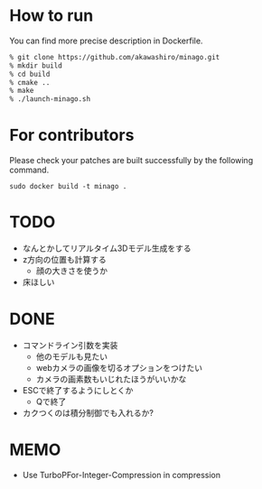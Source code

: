 # How to run
You can find more precise description in Dockerfile.
```bash
% git clone https://github.com/akawashiro/minago.git  
% mkdir build  
% cd build  
% cmake ..  
% make  
% ./launch-minago.sh  
```

# For contributors
Please check your patches are built successfully by the following command.
```
sudo docker build -t minago .
```

# TODO
- なんとかしてリアルタイム3Dモデル生成をする
- z方向の位置も計算する  
    - 顔の大きさを使うか  
- 床ほしい  

# DONE
- コマンドライン引数を実装  
    - 他のモデルも見たい  
    - webカメラの画像を切るオプションをつけたい  
    - カメラの画素数もいじれたほうがいいかな  
- ESCで終了するようにしとくか
    - Qで終了
- カクつくのは積分制御でも入れるか?  

# MEMO
- Use TurboPFor-Integer-Compression in compression
